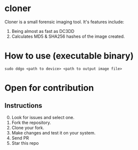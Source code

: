# cloner
Cloner is a small forensic imaging tool. It's features include:
1. Being almost as fast as DC3DD
2. Calculates MD5 & SHA256 hashes of the image created.

# How to use (executable binary)
`sudo ddgo <path to device> <path to output image file>`

# Open for contribution
## Instructions
0. Look for issues and select one.
1. Fork the repository.
2. Clone your fork.
3. Make changes and test it on your system.
4. Send PR
5. Star this repo
